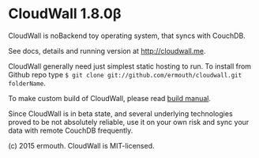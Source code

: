 # CloudWall 1.8.0β
CloudWall is noBackend toy operating system, that syncs with CouchDB.

See docs, details and running version at http://cloudwall.me.

CloudWall generally need just simplest static hosting to run. To install from Github repo type `$ git clone git://github.com/ermouth/cloudwall.git folderName`.

To make custom build of CloudWall, please read [build manual](http://cloudwall.me/os/docs/build.html).

Since CloudWall is in beta state, and several underlying technologies proved to be not absolutely reliable, use it on your own risk and sync your data with remote CouchDB frequently.

(c) 2015 ermouth. CloudWall is MIT-licensed.
